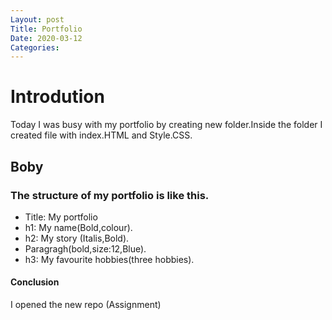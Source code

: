 ```yaml
---
Layout: post
Title: Portfolio
Date: 2020-03-12
Categories:
---
```

# Introdution

Today I was busy with my portfolio by creating new folder.Inside the folder I created file with index.HTML and Style.CSS.

## Boby

### The structure of my portfolio is like this.

- Title: My portfolio
- h1: My name(Bold,colour).
- h2: My story (Italis,Bold).
- Paragragh(bold,size:12,Blue).
- h3: My favourite hobbies(three hobbies).

#### Conclusion

I opened the new repo (Assignment)

